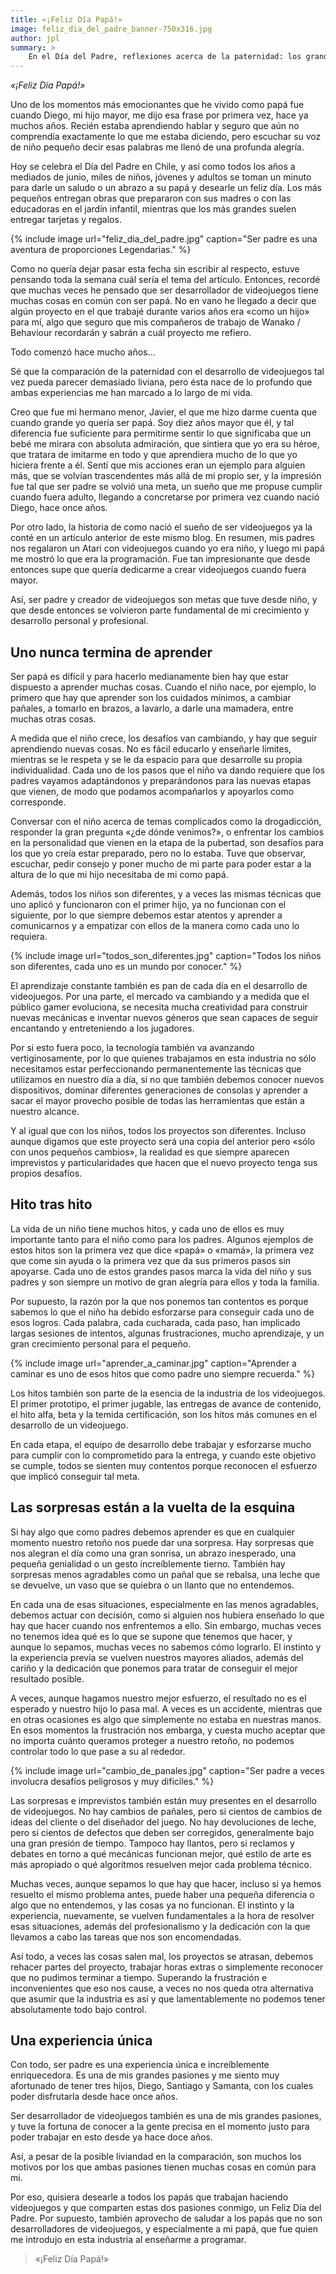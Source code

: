 ```yaml
---
title: «¡Feliz Día Papá!»
image: feliz_dia_del_padre_banner-750x316.jpg
author: jpl
summary: >
    En el Día del Padre, reflexiones acerca de la paternidad: los grandes hitos, aprendizajes y cómo el crecimiento de los pequeños se vuelve una gran aventura.
---
```


*«¡Feliz Día Papá!»*

Uno de los momentos más emocionantes que he vivido como papá fue cuando Diego, mi hijo mayor, me dijo esa frase por primera vez, hace ya muchos años. Recién estaba aprendiendo hablar y seguro que aún no comprendía exactamente lo que me estaba diciendo, pero escuchar su voz de niño pequeño decir esas palabras me llenó de una profunda alegría.

Hoy se celebra el Día del Padre en Chile, y así como todos los años a mediados de junio, miles de niños, jóvenes y adultos se toman un minuto para darle un saludo o un abrazo a su papá y desearle un feliz día. Los más pequeños entregan obras que prepararon con sus madres o con las educadoras en el jardín infantil, mientras que los más grandes suelen entregar tarjetas y regalos.

{% include image url="feliz_dia_del_padre.jpg" caption="Ser padre es una aventura de proporciones Legendarias." %}

Como no quería dejar pasar esta fecha sin escribir al respecto, estuve pensando toda la semana cuál sería el tema del artículo. Entonces, recordé que muchas veces he pensado que ser desarrollador de videojuegos tiene muchas cosas en común con ser papá. No en vano he llegado a decir que algún proyecto en el que trabajé durante varios años era «como un hijo» para mí, algo que seguro que mis compañeros de trabajo de Wanako / Behaviour recordarán y sabrán a cuál proyecto me refiero.

Todo comenzó hace mucho años…

Sé que la comparación de la paternidad con el desarrollo de videojuegos tal vez pueda parecer demasiado liviana, pero ésta nace de lo profundo que ambas experiencias me han marcado a lo largo de mi vida.

Creo que fue mi hermano menor, Javier, el que me hizo darme cuenta que cuando grande yo quería ser papá. Soy diez años mayor que él, y tal diferencia fue suficiente para permitirme sentir lo que significaba que un bebé me mirara con absoluta admiración, que sintiera que yo era su héroe, que tratara de imitarme en todo y que aprendiera mucho de lo que yo hiciera frente a él. Sentí que mis acciones eran un ejemplo para alguien más, que se volvían trascendentes más allá de mi propio ser, y la impresión fue tal que ser padre se volvió una meta, un sueño que me propuse cumplir cuando fuera adulto, llegando a concretarse por primera vez cuando nació Diego, hace once años.

Por otro lado, la historia de como nació el sueño de ser videojuegos ya la conté en un artículo anterior de este mismo blog. En resumen, mis padres nos regalaron un Atari con videojuegos cuando yo era niño, y luego mi papá me mostró lo que era la programación. Fue tan impresionante que desde entonces supe que quería dedicarme a crear videojuegos cuando fuera mayor.

Así, ser padre y creador de videojuegos son metas que tuve desde niño, y que desde entonces se volvieron parte fundamental de mi crecimiento y desarrollo personal y profesional.

## Uno nunca termina de aprender

Ser papá es difícil y para hacerlo medianamente bien hay que estar dispuesto a aprender muchas cosas. Cuando el niño nace, por ejemplo, lo primero que hay que aprender son los cuidados mínimos, a cambiar pañales, a tomarlo en brazos, a lavarlo, a darle una mamadera, entre muchas otras cosas.

A medida que el niño crece, los desafíos van cambiando, y hay que seguir aprendiendo nuevas cosas. No es fácil educarlo y enseñarle límites, mientras se le respeta y se le da espacio para que desarrolle su propia individualidad. Cada uno de los pasos que el niño va dando requiere que los padres vayamos adaptándonos y preparándonos para las nuevas etapas que vienen, de modo que podamos acompañarlos y apoyarlos como corresponde.

Conversar con el niño acerca de temas complicados como la drogadicción, responder la gran pregunta «¿de dónde venimos?», o enfrentar los cambios en la personalidad que vienen en la etapa de la pubertad, son desafíos para los que yo creía estar preparado, pero no lo estaba. Tuve que observar, escuchar, pedir consejo y poner mucho de mi parte para poder estar a la altura de lo que mi hijo necesitaba de mi como papá.

Además, todos los niños son diferentes, y a veces las mismas técnicas que uno aplicó y funcionaron con el primer hijo, ya no funcionan con el siguiente, por lo que siempre debemos estar atentos y aprender a comunicarnos y a empatizar con ellos de la manera como cada uno lo requiera.

{% include image url="todos_son_diferentes.jpg" caption="Todos los niños son diferentes, cada uno es un mundo por conocer." %}

El aprendizaje constante también es pan de cada día en el desarrollo de videojuegos. Por una parte, el mercado va cambiando y a medida que el público gamer evoluciona, se necesita mucha creatividad para construir nuevas mecánicas e inventar nuevos géneros que sean capaces de seguir encantando y entreteniendo a los jugadores.

Por si esto fuera poco, la tecnología también va avanzando vertiginosamente, por lo que quienes trabajamos en esta industria no sólo necesitamos estar perfeccionando permanentemente las técnicas que utilizamos en nuestro día a día, si no que también debemos conocer nuevos dispositivos, dominar diferentes generaciones de consolas y aprender a sacar el mayor provecho posible de todas las herramientas que están a nuestro alcance.

Y al igual que con los niños, todos los proyectos son diferentes. Incluso aunque digamos que este proyecto será una copia del anterior pero «sólo con unos pequeños cambios», la realidad es que siempre aparecen imprevistos y particularidades que hacen que el nuevo proyecto tenga sus propios desafíos.

## Hito tras hito

La vida de un niño tiene muchos hitos, y cada uno de ellos es muy importante tanto para el niño como para los padres. Algunos ejemplos de estos hitos son la primera vez que dice «papá» o «mamá», la primera vez que come sin ayuda o la primera vez que da sus primeros pasos sin apoyarse. Cada uno de estos grandes pasos marca la vida del niño y sus padres y son siempre un motivo de gran alegría para ellos y toda la familia.

Por supuesto, la razón por la que nos ponemos tan contentos es porque sabemos lo que el niño ha debido esforzarse para conseguir cada uno de esos logros. Cada palabra, cada cucharada, cada paso, han implicado largas sesiones de intentos, algunas frustraciones, mucho aprendizaje, y un gran crecimiento personal para el pequeño.

{% include image url="aprender_a_caminar.jpg" caption="Aprender a caminar es uno de esos hitos que como padre uno siempre recuerda." %}

Los hitos también son parte de la esencia de la industria de los videojuegos. El primer prototipo, el primer jugable, las entregas de avance de contenido, el hito alfa, beta y la temida certificación, son los hitos más comunes en el desarrollo de un videojuego.

En cada etapa, el equipo de desarrollo debe trabajar y esforzarse mucho para cumplir con lo comprometido para la entrega, y cuando este objetivo se cumple, todos se sienten muy contentos porque reconocen el esfuerzo que implicó conseguir tal meta.

## Las sorpresas están a la vuelta de la esquina

Si hay algo que como padres debemos aprender es que en cualquier momento nuestro retoño nos puede dar una sorpresa. Hay sorpresas que nos alegran el día como una gran sonrisa, un abrazo inesperado, una pequeña genialidad o un gesto increíblemente tierno. También hay sorpresas menos agradables como un pañal que se rebalsa, una leche que se devuelve, un vaso que se quiebra o un llanto que no entendemos.

En cada una de esas situaciones, especialmente en las menos agradables, debemos actuar con decisión, como si alguien nos hubiera enseñado lo que hay que hacer cuando nos enfrentemos a ello. Sin embargo, muchas veces no tenemos idea qué es lo que se supone que tenemos que hacer, y aunque lo sepamos, muchas veces no sabemos cómo lograrlo. El instinto y la experiencia previa se vuelven nuestros mayores aliados, además del cariño y la dedicación que ponemos para tratar de conseguir el mejor resultado posible.

A veces, aunque hagamos nuestro mejor esfuerzo, el resultado no es el esperado y nuestro hijo lo pasa mal. A veces es un accidente, mientras que en otras ocasiones es algo que simplemente no estaba en nuestras manos. En esos momentos la frustración nos embarga, y cuesta mucho aceptar que no importa cuánto queramos proteger a nuestro retoño, no podemos controlar todo lo que pase a su al rededor.

{% include image url="cambio_de_panales.jpg" caption="Ser padre a veces involucra desafíos peligrosos y muy difíciles." %}

Las sorpresas e imprevistos también están muy presentes en el desarrollo de videojuegos. No hay cambios de pañales, pero sí cientos de cambios de ideas del cliente o del diseñador del juego. No hay devoluciones de leche, pero sí cientos de defectos que deben ser corregidos, generalmente bajo una gran presión de tiempo. Tampoco hay llantos, pero si reclamos y debates en torno a qué mecánicas funcionan mejor, qué estilo de arte es más apropiado o qué algoritmos resuelven mejor cada problema técnico.

Muchas veces, aunque sepamos lo que hay que hacer, incluso si ya hemos resuelto el mismo problema antes, puede haber una pequeña diferencia o algo que no entendemos, y las cosas ya no funcionan. El instinto y la experiencia, nuevamente, se vuelven fundamentales a la hora de resolver esas situaciones, además del profesionalismo y la dedicación con la que llevamos a cabo las tareas que nos son encomendadas.

Así todo, a veces las cosas salen mal, los proyectos se atrasan, debemos rehacer partes del proyecto, trabajar horas extras o simplemente reconocer que no pudimos terminar a tiempo. Superando la frustración e inconvenientes que eso nos cause, a veces no nos queda otra alternativa que asumir que la industria es así y que lamentablemente no podemos tener absolutamente todo bajo control.

## Una experiencia única

Con todo, ser padre es una experiencia única e increíblemente enriquecedora. Es una de mis grandes pasiones y me siento muy afortunado de tener tres hijos, Diego, Santiago y Samanta, con los cuales poder disfrutarla desde hace once años.

Ser desarrollador de videojuegos también es una de mis grandes pasiones, y tuve la fortuna de conocer a la gente precisa en el momento justo para poder trabajar en esto desde ya hace doce años.

Así, a pesar de la posible liviandad en la comparación, son muchos los motivos por los que ambas pasiones tienen muchas cosas en común para mi.

Por eso, quisiera desearle a todos los papás que trabajan haciendo videojuegos y que comparten estas dos pasiones conmigo, un Feliz Día del Padre. Por supuesto, también aprovecho de saludar a los papás que no son desarrolladores de videojuegos, y especialmente a mi papá, que fue quien me introdujo en esta industria al enseñarme a programar.

> «¡Feliz Día Papá!»
